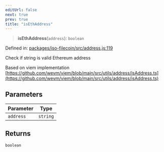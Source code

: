```yaml
---
editUrl: false
next: true
prev: true
title: "isEthAddress"
---
```


> **isEthAddress**(`address`): `boolean`

Defined in: [packages/iso-filecoin/src/address.js:119](https://github.com/hugomrdias/filecoin/blob/main/packages/iso-filecoin/src/address.js#L119)

Check if string is valid Ethereum address

Based on viem implementation  [https://github.com/wevm/viem/blob/main/src/utils/address/isAddress.ts](https://github.com/wevm/viem/blob/main/src/utils/address/isAddress.ts)

## Parameters

| Parameter | Type |
| ------ | ------ |
| `address` | `string` |

## Returns

`boolean`
